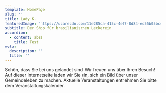 ```yaml
---
template: HomePage
slug: ''
title: Lady K.
featuredImage: 'https://ucarecdn.com/11e285ca-415c-4e07-8d84-ed55b05bc495/'
subtitle: Der Shop für brasilianischen Leckerein
accordion:
  - content: abss
    title: Test
meta:
  description: ''
  title: ''
---
```

Schön, dass Sie bei uns gelandet sind. Wir freuen uns über Ihren Besuch! Auf dieser Internetseite laden wir Sie ein, sich ein Bild über unser Gemeindeleben zu machen. Aktuelle Veranstaltungen entnehmen Sie bitte dem Veranstaltungskalender.
